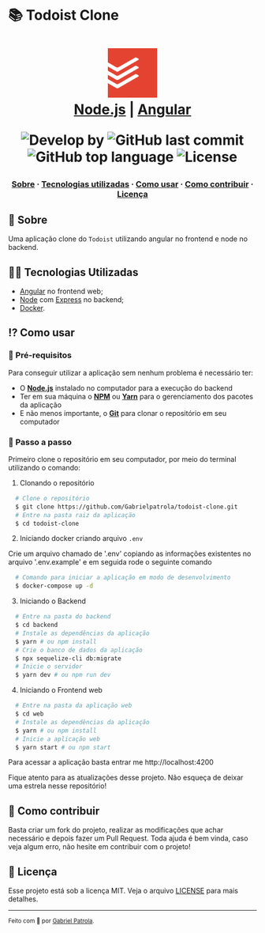 # 📚 Todoist Clone

<h1 align="center">
    <img alt="Todoist" src="assets/todoist.png" height="100px" />
    <br/>
   <a href="https://nodejs.org/en/" target="_blank" rel="noopener">Node.js</a> | <a href="https://angular.io/docs" target="_blank" rel="noopener">Angular</a>

<p align="center">
  <img alt="Develop by" src="https://img.shields.io/badge/Develop%20by-Gabriel%20Patrola-blue?style=flat&logo=Awesome-Lists">
  <img alt="GitHub last commit" src="https://img.shields.io/github/last-commit/gabrielpatrola/todoist-clone?color=informational&style=flat&logo=GitHub-Actions">
  <img alt="GitHub top language" src="https://img.shields.io/github/languages/top/gabrielpatrola/todoist-clone?color=important&style=flat&logo=Javascript">
  <img alt="License" src="https://img.shields.io/github/license/gabrielpatrola/todoist-clone?&style=flat&logo=Google-Sheets">
<p>

<h3 align="center">
  <a href="#-sobre">Sobre</a>
  <span> · </span>
  <a href="#-tecnologias-utilizadas">Tecnologias utilizadas</a>
  <span> · </span>
  <a href="#-como-usar">Como usar</a>
  <span> · </span>
  <a href="#-como-contribuir">Como contribuir</a>
  <span> · </span>
  <a href="#-licença">Licença</a>
</h3>

## 💭 Sobre

Uma aplicação clone do `Todoist` utilizando angular no frontend e node no backend.

## 👨‍💻 Tecnologias Utilizadas

- <a href="https://angular.io/docs" target="_blank" rel="noopener">Angular</a> no frontend web;
- <a href="https://nodejs.org/en/" target="_blank" rel="noopener">Node</a> com <a href="https://expressjs.com/" target="_blank" rel="noopener">Express</a> no backend;
- <a href="https://docs.docker.com/" target="_blank" rel="noopener">Docker</a>.

## ⁉ Como usar

### 🤔 Pré-requisitos

Para conseguir utilizar a aplicação sem nenhum problema é necessário ter:

- O **<a href="https://nodejs.org/en/" target="_blank" rel="noopener">Node.js</a>** instalado no computador para a execução do backend
- Ter em sua máquina o **<a href="https://www.npmjs.com/" target="_blank" rel="noopener">NPM</a>** ou **<a href="https://yarnpkg.com/" target="_blank" rel="noopener">Yarn</a>** para o gerenciamento dos pacotes da aplicação
- E não menos importante, o **<a href="https://git-scm.com/" target="_blank" rel="noopener">Git</a>** para clonar o repositório em seu computador

### 📝 Passo a passo

Primeiro clone o repositório em seu computador, por meio do terminal utilizando o comando:

1. Clonando o repositório

```sh
  # Clone o repositório
  $ git clone https://github.com/Gabrielpatrola/todoist-clone.git
  # Entre na pasta raiz da aplicação
  $ cd todoist-clone
```

2. Iniciando docker criando arquivo `.env`

Crie um arquivo chamado de '.env' copiando as informações existentes no arquivo '.env.example' e em seguida rode o seguinte comando

```sh
  # Comando para iniciar a aplicação em modo de desenvolvimento
  $ docker-compose up -d
```

3. Iniciando o Backend

```sh
  # Entre na pasta do backend
  $ cd backend
  # Instale as dependências da aplicação
  $ yarn # ou npm install
  # Crie o banco de dados da aplicação
  $ npx sequelize-cli db:migrate
  # Inicie o servidor
  $ yarn dev # ou npm run dev
```

4. Iniciando o Frontend web

```sh
  # Entre na pasta da aplicação web
  $ cd web
  # Instale as dependências da aplicação
  $ yarn # ou npm install
  # Inicie a aplicação web
  $ yarn start # ou npm start
```

Para acessar a aplicação basta entrar me http://localhost:4200

Fique atento para as atualizações desse projeto. Não esqueça de deixar uma estrela nesse repositório!

## 💪 Como contribuir

Basta criar um fork do projeto, realizar as modificações que achar necessário e depois fazer um Pull Request.
Toda ajuda é bem vinda, caso veja algum erro, não hesite em contribuir com o projeto!

## 📃 Licença

Esse projeto está sob a licença MIT. Veja o arquivo [LICENSE](/LICENSE) para mais detalhes.

---

<sup> Feito com 💙 por <a href="https://github.com/gabrielpatrola" target="_blank" rel="noopener">Gabriel Patrola</a>.
